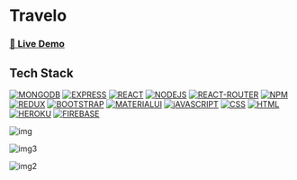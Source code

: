 # Travelo

 ### <a href="https://travelo-v4.web.app/" class="fab fa-twitter" target="_blank"> 🚀 Live Demo</a>

## Tech Stack

[![MONGODB](https://img.shields.io/badge/MongoDB-4EA94B?style=for-the-badge&logo=mongodb&logoColor=white)](https://www.mongodb.com/docs/)
[![EXPRESS](	https://img.shields.io/badge/Express.js-000000?style=for-the-badge&logo=express&logoColor=white)](https://dev.to/sks147/getting-started-with-express-p9i)
[![REACT](https://img.shields.io/badge/React-20232A?style=for-the-badge&logo=react&logoColor=61DAFB)](https://reactjs.org/)
[![NODEJS](https://img.shields.io/badge/Node.js-339933?style=for-the-badge&logo=nodedotjs&logoColor=white)](https://nodejs.org/en/)
[![REACT-ROUTER](https://img.shields.io/badge/React_Router-CA4245?style=for-the-badge&logo=react-router&logoColor=white)](https://v5.reactrouter.com/web/guides/quick-start)
[![NPM](https://img.shields.io/badge/npm-CB3837?style=for-the-badge&logo=npm&logoColor=white)](https://www.npmjs.com/)
[![REDUX](https://img.shields.io/badge/Redux-593D88?style=for-the-badge&logo=redux&logoColor=white)](https://react-redux.js.org/)
[![BOOTSTRAP](https://img.shields.io/badge/Bootstrap-563D7C?style=for-the-badge&logo=bootstrap&logoColor=white)](https://getbootstrap.com/)
[![MATERIALUI](https://img.shields.io/badge/Material%20UI-007FFF?style=for-the-badge&logo=mui&logoColor=white)](https://mui.com/)
[![jAVASCRIPT](https://img.shields.io/badge/JavaScript-323330?style=for-the-badge&logo=javascript&logoColor=F7DF1E)](https://developer.mozilla.org/en-US/docs/Web/JavaScript)
[![CSS](https://img.shields.io/badge/CSS3-1572B6?style=for-the-badge&logo=css3&logoColor=white)](https://www.w3schools.com/css/)
[![HTML](https://img.shields.io/badge/HTML5-E34F26?style=for-the-badge&logo=html5&logoColor=white)](https://www.w3schools.com/html/)
[![HEROKU](https://img.shields.io/badge/Heroku-430098?style=for-the-badge&logo=heroku&logoColor=white)](https://devcenter.heroku.com/)
[![FIREBASE](https://img.shields.io/badge/Firebase-F38020?style=for-the-badge&logo=Cloudflare&logoColor=white)](https://firebase.google.com/docs)


![img](https://user-images.githubusercontent.com/77429211/168120717-5504fa5f-eb58-4ede-aec0-14e0689c3281.png)



![img3](https://user-images.githubusercontent.com/77429211/168121370-7b7a5b9e-b591-43eb-ae6e-752bb2bb22c1.png)



![img2](https://user-images.githubusercontent.com/77429211/168120813-570a20fd-2418-4b1a-922f-70ed6691556b.png)


